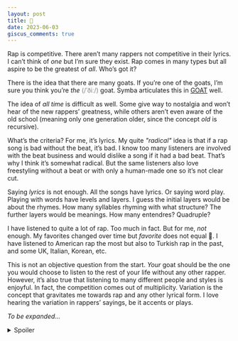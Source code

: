 ```yaml
---
layout: post
title: 🐐
date: 2023-06-03
giscus_comments: true
---
```


Rap is competitive. There aren’t many rappers not competitive in their lyrics. I can’t think of *one* but I’m sure they exist. Rap comes in many types but all aspire to be the greatest of *all*. Who’s got it?

There is the idea that there are many goats. If you’re one of the goats, I’m sure you think you’re *the* <span style="color:gray">(/ˈðiː/)</span> goat. Symba articulates this in [GOAT](https://open.spotify.com/track/2hXfs7Y9jN0Vfh5YVJQtHn?si=4f826a0b918741e3) well.

The idea of *all time* is difficult as well. Some give way to nostalgia and won’t hear of the new rappers’ greatness, while others aren’t even aware of the old school (meaning only one generation older, since the concept *old* is recursive).

What’s the criteria? For me, it’s lyrics. My quite *"radical"* idea is that if a rap song is bad without the beat, it’s bad. I know too many listeners are involved with the beat business and would dislike a song if it had a bad beat. That’s why I think it’s somewhat radical. But the same listeners also love freestyling without a beat or with only a human-made one so it’s not clear cut.

Saying *lyrics* is not enough. All the songs have lyrics. Or saying word play. Playing with words have levels and layers. I guess the initial layers would be about the rhymes. How many syllables rhyming with what structure? The further layers would be meanings. How many entendres? Quadruple?

I have listened to quite a lot of rap. Too much in fact. But for me, *not* enough. My favorites changed over time but *favorite* does not equal 🐐. I have listened to American rap the most but also to Turkish rap in the past, and some UK, Italian, Korean, etc.

This is not an objective question from the start. *Your* goat should be the one you would choose to listen to the rest of your life without any other rapper. However, it’s also true that listening to many different people and styles is enjoyful. In fact, the competition comes out of multiplicity. Variation is the concept that gravitates me towards rap and any other lyrical form. I love hearing the variation in rappers’ sayings, be it accents or plays.

*To be expanded...*

<details>
<summary>Spoiler</summary>
Who’s my goat? Tariq forever.
</details>
